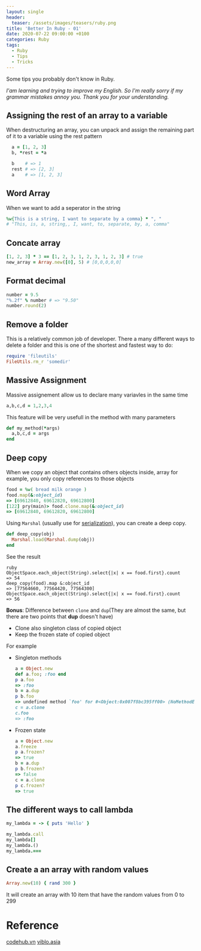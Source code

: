 ```yaml
---
layout: single
header:
  teaser: /assets/images/teasers/ruby.png
title: 'Better In Ruby - 01'
date: 2020-07-22 09:00:00 +0100
categories: Ruby
tags:
  - Ruby
  - Tips
  - Tricks
---
```


Some tips you probably don't know in Ruby.

_I'am learning and trying to improve my English. So I'm really sorry if my grammar mistakes annoy you. Thank you for your understanding._

## Assigning the rest of an array to a variable

When destructuring an array, you can unpack and assign the remaining part of it to a variable using the rest pattern

```ruby
  a = [1, 2, 3]
  b, *rest = *a

  b    # => 1
  rest # => [2, 3]
  a    # => [1, 2, 3]
```

## Word Array

When we want to add a seperator in the string

```ruby
%w{This is a string, I want to separate by a comma} * ", "
# "This, is, a, string,, I, want, to, separate, by, a, comma"
```

## Concate array

```ruby
[1, 2, 3] * 3 == [1, 2, 3, 1, 2, 3, 1, 2, 3] # true
new_array = Array.new([0], 5) # [0,0,0,0,0]
```

## Format decimal

```ruby
number = 9.5
"%.2f" % number # => "9.50"
number.round(2)
```

## Remove a folder

This is a relatively common job of developer. There a many different ways to delete a folder and this is one of the shortest and fastest way to do:

```ruby
require 'fileutils'
FileUtils.rm_r 'somedir'
```

## Massive Assignment

Massive assignement allow us to declare many variavles in the same time

```ruby
a,b,c,d = 1,2,3,4
```

This feature will be very usefull in the method with many parameters

```ruby
def my_method(*args)
  a,b,c,d = args
end
```

## Deep copy

When we copy an object that contains others objects inside, array for example, you only copy references to those objects

```ruby
food = %w( bread milk orange )
food.map(&:object_id)
=> [69612840, 69612820, 69612800]
[122] pry(main)> food.clone.map(&:object_id)
=> [69612840, 69612820, 69612800]
```

Using <code>Marshal</code> (usually use for [serialization](https://en.wikipedia.org/wiki/Serialization)), you can create a deep copy.

```ruby
def deep_copy(obj)
  Marshal.load(Marshal.dump(obj))
end
```

See the result

```
ruby
ObjectSpace.each_object(String).select{|x| x == food.first}.count
=> 54
deep_copy(food).map &:object_id
=> [77564660, 77564420, 77564300]
ObjectSpace.each_object(String).select{|x| x == food.first}.count
=> 56

```

**Bonus**: Difference between <code>clone</code> and <code>dup</code>(They are almost the same, but there are two points that **dup** doesn't have)

- Clone also singleton class of copied object
- Keep the frozen state of copied object

For example

- Singleton methods
  ```ruby
  a = Object.new
  def a.foo; :foo end
  p a.foo
  => :foo
  b = a.dup
  p b.foo
  => undefined method `foo' for #<Object:0x007f8bc395ff00> (NoMethodError)
  c = a.clone
  c.foo
  => :foo
  ```
- Frozen state

  ```ruby
  a = Object.new
  a.freeze
  p a.frozen?
  => true
  b = a.dup
  p b.frozen?
  => false
  c = a.clone
  p c.frozen?
  => true
  ```

## The different ways to call lambda

```ruby
my_lambda = -> { puts 'Hello' }

my_lambda.call
my_lambda[]
my_lambda.()
my_lambda.===

```

## Create a an array with random values

```ruby
Array.new(10) { rand 300 }
```

It will create an array with 10 item that have the random values from 0 to 299

# Reference

[codehub.vn]()
[viblo.asia]()
